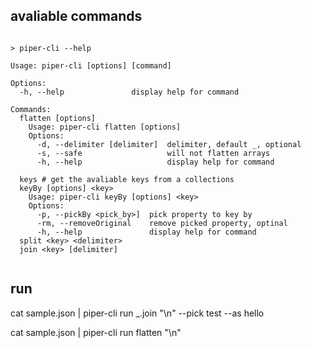 
## avaliable commands


```

> piper-cli --help

Usage: piper-cli [options] [command]

Options:
  -h, --help               display help for command

Commands:
  flatten [options]
    Usage: piper-cli flatten [options]
    Options:
      -d, --delimiter [delimiter]  delimiter, default _, optional
      -s, --safe                   will not flatten arrays
      -h, --help                   display help for command

  keys # get the avaliable keys from a collections
  keyBy [options] <key>
    Usage: piper-cli keyBy [options] <key>
    Options:
      -p, --pickBy <pick_by>]  pick property to key by
      -rm, --removeOriginal    remove picked property, optinal
      -h, --help               display help for command
  split <key> <delimiter>
  join <key> [delimiter]


```

## run

cat sample.json | piper-cli run _.join "\n" --pick test --as hello

cat sample.json | piper-cli run flatten "\n"

